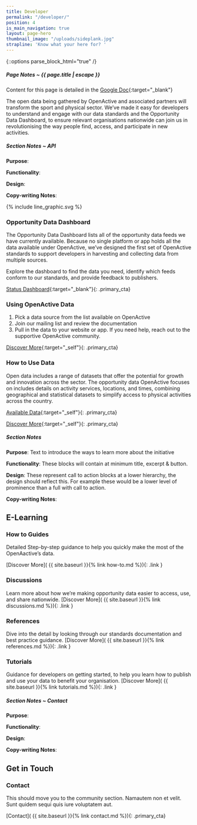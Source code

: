 ```yaml
---
title: Developer
permalink: "/developer/"
position: 4
is_main_navigation: true
layout: page-hero
thumbnail_image: "/uploads/sideplank.jpg"
strapline: 'Know what your here for? '
---
```


{::options parse_block_html="true" /}


<article class="note-wrap">
<div class="notes">

##### Page Notes ~ {{ page.title | escape }}
Content for this page is detailed in the
[Google Doc](https://drive.google.com/open?id=1KBxXl0nLu_Q2Go9j11PikbF28XxpkaKqfeaWAIWcgxs){:target="_blank"}

</div>
</article>


<!-- <article markdown="0" class="hero--sub"> -->

<!-- <i class="line-graphic">{% include slim-line-graphic.svg %}</i> -->

<!-- <div> -->
<!-- <h1>Developer</h1> -->
<!-- <p>Discover how to use data with OpenActive</p> -->
<!-- <p>Know what your here for? <a href="#resources">Jump to Resources</a></p> -->
<!-- <p>Not a developer? Learn how to <a href="( {{ site.baseurl }}{% link getting-started.md %})">Get Started</a> </p> -->

<!-- </div> -->
<!-- <figure> -->
<!-- <div style="background: url({{ site.url }}/openactive/assets/images/sideplank.jpg)center center / cover no-repeat;"></div> -->
<!-- </figure> -->

<!-- </article> -->

<article>
<div class="one">

The open data being gathered by OpenActive and associated partners will transform the sport and physical sector. We’ve made it easy for developers to understand and engage with our data standards and the Opportunity Data Dashboard, to ensure relevant organisations nationwide can join us in revolutionising the way people find, access, and participate in new activities.

</div>
</article>


<article class="note-wrap">
<div class="notes">

##### Section Notes ~ API
**Purpose**:

**Functionality**:

**Design**:

**Copy-writing Notes**:

</div>
</article>

<article >
<div class="two">

{% include line_graphic.svg %}

</div>
<div class="two">

### Opportunity Data Dashboard
The Opportunity Data Dashboard lists all of the opportunity data feeds we have currently available. Because no single platform or app holds all the data available under OpenActive, we’ve designed the first set of OpenActive standards to support developers in harvesting and collecting data from multiple sources.

Explore the dashboard to find the data you need, identify which feeds conform to our standards, and provide feedback to publishers. 


[Status Dashboard](http://status.openactive.io/){:target="_blank"}{: .primary_cta}

</div>
</article>



<article>

<div class="two">

### Using OpenActive Data

1. Pick a data source from the list available on OpenActive
2. Join our mailing list and review the documentation
3. Pull in the data to your website or app. If you need help, reach out to the supportive OpenActive community.

[Discover More](#){:target="_self"}{: .primary_cta}

</div>
<div class="two">

### How to Use Data
Open data includes a range of datasets that offer the potential for growth and innovation across the sector. The opportunity data OpenActive focuses on includes details on activity services, locations, and times, combining geographical and statistical datasets to simplify access to physical activities across the country.

[Available Data](#){:target="_self"}{: .primary_cta}

[Discover More](#){:target="_self"}{: .primary_cta}

</div>
</article>



<article class="note-wrap">
<div class="notes">

##### Section Notes
**Purpose**: Text to introduce the ways to learn more about the initiative

**Functionality**: These blocks will contain at minimum title, excerpt & button.

**Design**: These represent call to action blocks at a lower hierarchy, the design should reflect this. For example these would be a lower level of prominence than a full with call to action.

**Copy-writing Notes**:

</div>
</article>

<article class="call_to_action title-row">
<h2 class="sub-heading-two">E-Learning</h2>

<div class="subgrid">
<div class="four brand-three-b">

### How to Guides
Detailed Step-by-step guidance to help you quickly make the most of the OpenAactive’s data.

[Discover More]( {{ site.baseurl }}{% link how-to.md %}){: .link }

</div>
<div class="four brand-six-b">

### Discussions
Learn more about how we’re making opportunity data easier to access, use, and share nationwide.
[Discover More]( {{ site.baseurl }}{% link discussions.md %}){: .link }

</div>
<div class="four brand-ten-b">

### References
Dive into the detail by looking through our standards documentation and best practice guidance.
[Discover More]( {{ site.baseurl }}{% link references.md %}){: .link }

</div>
<div class="four brand-eight-b">

### Tutorials
Guidance for developers on getting started, to help you learn how to publish and use your data to benefit your organisation.
[Discover More]( {{ site.baseurl }}{% link tutorials.md %}){: .link }

</div>
</div>
</article>



<article class="note-wrap">
<div class="notes">

##### Section Notes ~ Contact
**Purpose**:

**Functionality**:

**Design**:

**Copy-writing Notes**:

</div>
</article>


<article class="call_to_action--full-width brand-ten-bc">
<h2 class="sub-heading-two">Get in Touch</h2>
<div class="one">

### Contact
This should move you to the community section. Namautem non et velit. Sunt quidem sequi quis iure voluptatem aut.

[Contact]( {{ site.baseurl }}{% link contact.md %}){: .primary_cta}

</div>
<figure class="brand-nine-bc">
<div style="background: url({{ site.url }}/openactive/assets/images/sideplank.jpg)center center / cover no-repeat;"></div>
</figure>
</article>